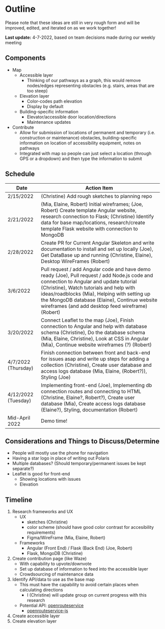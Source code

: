 # Outline

Please note that these ideas are still in very rough form and will be improved, edited, and iterated on as we work together!

**Last update:** 4-7-2022, based on team decisions made during our weekly meeting

## Components
- Map
    - Accessible layer
        - Thinking of our pathways as a graph, this would remove nodes/edges representing obstacles (e.g. stairs, areas that are too steep)
    - Elevation layer
        - Color-codes path elevation
        - Display by default
    - Building-specific information
        - Elevator/accessible door location/directions
        - Maintenance updates
- Contribute
    - Allow for submission of locations of permanent and temporary (i.e. construction or maintenance) obstacles, building-specific information on location of accessibility equipment, notes on pathways
    - Integrated with map so people can just select a location (through GPS or a dropdown) and then type the information to submit

## Schedule
| Date | Action Item |
| ---- | ----------- |
| 2/15/2022 | (Christine) Add rough sketches to planning repo |
| 2/21/2022 | (Mia, Elaine, Robert) Initial wireframes; (Joe, Robert) Create template Angular website, research connection to Flask; (Christine) Identify data for base map/locations, research/create template Flask website with connection to MongoDB |
| 2/28/2022 | Create PR for Current Angular Skeleton and write documentation to install and set up locally (Joe), Get DataBase up and running (Christine, Elaine), Desktop WireFrames (Robert) |
| 3/6/2022 | Pull request / add Angular code and have demo ready (Joe), Pull request / add Node.js code and connection to Angular and update tutorial (Christine), Watch tutorials and help with ideas/roadblocks (Mia), Helping with setting up the MongoDB database (Elaine), Continue website wireframes (and add desktop feed wireframe) (Robert) |
| 3/20/2022 | Connect Leaflet to the map (Joe), Finish connection to Angular and help with database schema (Christine), Do the database schema (Mia, Elaine, Christine), Look at CSS in Angular (Mia), Continue website wireframes (?) (Robert) |
| 4/7/2022 (Thursday) | Finish connection between front and back-end for issues asap and write up steps for adding a collection (Christine), Create user database and access logs database (Mia, Elaine, (Robert?)), Styling (Joe) |
| 4/12/2022 (Tuesday) | Implementing front-end (Joe), Implementing db connection routes and connecting to HTML (Christine, Elaine?, Robert?), Create user database (Mia), Create access logs database (Elaine?), Styling, documentation (Robert) |
| Mid-April 2022 | Demo time!|

## Considerations and Things to Discuss/Determine
- People will mostly use the phone for navigation
- Having a star logo in place of writing out Polaris
- Multiple databases? (Should temporary/permanent issues be kept separate?)
- Leaflet is good for front-end
    - Showing locations with issues
    - Elevation

## Timeline
1) Research frameworks and UX
    - UX 
       - sketches (Christine)
       - color scheme (should have good color contrast for accesibility requirements)
       - Figma/WireFrame (Mia, Elaine, Robert)
    - Frameworks
        - Angular (Front End) / Flask (Back End) (Joe, Robert)
        - Flask, MongoDB (Christine)
2) Create contribution page (like Waze)
    - With capability to upvote/downvote
    - Set up database of information to feed into the accessible layer
    - Crowdsourcing of maintenance data
3) Identify API/data to use as the base map
    - This must have the capability to avoid certain places when calculating directions
       - I (Christine) will update group on current progress with this research
    - Potential API: [openrouteservice](https://openrouteservice.org/)
        - [openrouteservice-js](https://github.com/GIScience/openrouteservice-js)
4) Create accessible layer
5) Create elevation layer
